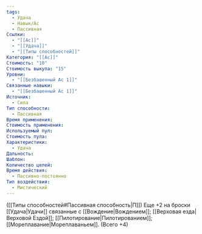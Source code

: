 ```yaml
---
tags:
  - Удача
  - Навык/Ас
  - Пассивная
Ссылки:
  - "[[Ас]]"
  - "[[Удача]]"
  - "[[Типы способностей]]"
Категория: "[[Ас]]"
Стоимость: "10"
Стоимость выкупа: "15"
Уровни:
  - "[[Безбашенный Ас 1]]"
Связанные навыки:
  - "[[Безбашенный Ас 1]]"
Источник:
  - Сила
Тип способности:
  - Пассивная
Время применения: 
Стоимость применения: 
Используемый пул: 
Стоимость пула: 
Характеристики:
  - Удача
Дальность: 
Шаблон: 
Количество целей: 
Время действия:
  - Пассивно-постоянно
Тип воздействия:
  - Мистический
---
```

([[Типы способностей#Пассивная способность|П]]) Еще +2 на броски [[Удача|Удачи]] связанные с [[Вождение|Вождением]];  [[Верховая езда|Верховой Ездой]]; [[Пилотирование|Пилотированием]]; [[Мореплавание|Мореплаваньем]]. (Всего +4)